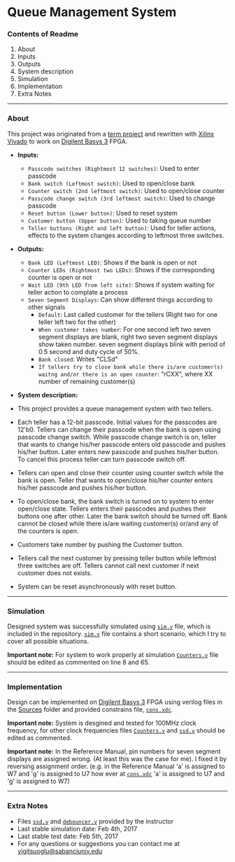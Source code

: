 # Queue Management System
### Contents of Readme
1. About
 1. Inputs
 2. Outputs
 3. System description
2. Simulation
3. Implementation
4. Extra Notes

---
### About
This project was originated from a [term project](https://suoglu.github.io/misc/other/Term_Project_Fall_2015-2016+v.1.pdf) and rewritten with [Xilinx Vivado](http://www.xilinx.com/products/design-tools/vivado.html) to work on [Digilent Basys 3](https://reference.digilentinc.com/reference/programmable-logic/basys-3/reference-manual) FPGA.

* **Inputs:**
  * `Passcode switches (Rightmost 12 switches)`: Used to enter passcode
  * `Bank switch (Leftmost switch)`: Used to open/close bank
  * `Counter switch (2nd leftmost switch)`: Used to open/close counter
  * `Passcode change switch (3rd leftmost switch)`: Used to change passcode
  * `Reset button (Lower button)`: Used to reset system
  * `Customer button (Upper button)`: Used to taking queue number
  * `Teller buttons (Right and left button)`: Used for teller actions, effects to the system changes according to leftmost three switches.
  
* **Outputs:**
  * `Bank LED (Leftmost LED)`: Shows if the bank is open or not
  * `Counter LEDs (Rightmost two LEDs)`: Shows if the corresponding counter is open or not
  * `Wait LED (9th LED from left site)`: Shows if system waiting for teller action to complate a process
  * `Seven Segment Displays`: Can show different things according to other signals
    * `Default`: Last called customer for the tellers (Right two for one teller left two for the other)
    * `When customer takes number`: For one second left two seven segment displays are blank, right two seven segment displays show taken number. seven segment displays blink with period of 0.5 second and duty cycle of 50%.
    * `Bank closed`: Writes "CLSd"
    * `If tellers try to close bank while there is/are customer(s) waitng and/or there is an open counter`: "rCXX", where XX number of remaining customer(s)
  
  
* **System description:**
 * This project provides a queue management system with two tellers. 
  * Each teller has a 12-bit passcode. Initial values for the passcodes are 12'b0. Tellers can change their passcode when the bank is open using passcode change switch. While passcode change switch is on, teller that wants to change his/her passcode enters old passcode and pushes his/her button. Later enters new passcode and pushes his/her button. To cancel this process teller can turn passcode switch off. 
  * Tellers can open and close their counter using counter switch while the bank is open. Teller that wants to open/close his/her counter enters his/her passcode and pushes his/her button. 
  * To open/close bank, the bank switch is turned on to system to enter open/close state. Tellers enters their passcodes and pushes their buttons one after other. Later the bank switch should be turned off. Bank cannot be closed while there is/are waiting customer(s) or/and any of the counters is open.
  * Customers take number by pushing the Customer button.
  * Tellers call the next customer by pressing teller button while leftmost three switches are off. Tellers cannot call next customer if next customer does not exists.
  * System can be reset asynchronously with reset button.

---

### Simulation
Designed system was successfully simulated using [`sim.v`](https://github.com/suoglu/Queue-Management-System/blob/master/Simulation/sim.v) file, which is included in the repository. [`sim.v`](https://github.com/suoglu/Queue-Management-System/blob/master/Simulation/sim.v) file contains a short scenario, which I try to cover all possible situations.

**Important note:** For system to work properly at simulation [`Counters.v`](https://github.com/suoglu/Queue-Management-System/blob/master/Sources/Counters.v) file should be edited as commented on line 8 and 65.

---

### Implementation
Design can be implemented on [Digilent Basys 3](https://reference.digilentinc.com/reference/programmable-logic/basys-3/reference-manual) FPGA using verilog files in the [Sources](https://github.com/suoglu/Queue-Management-System/tree/master/Sources) folder and provided constrains file, [`cons.xdc`](https://github.com/suoglu/Queue-Management-System/blob/master/Constrains/cons.xdc).

**Important note:** System is desgined and tested for 100MHz clock frequency, for other clock frequencies files [`Counters.v`](https://github.com/suoglu/Queue-Management-System/blob/master/Sources/Counters.v) and [`ssd.v`](https://github.com/suoglu/Queue-Management-System/blob/master/Sources/ssd.v) should be edited as commented.

**Important note:** In the Reference Manual, pin numbers for seven segment displays are assigned wrong. (At least this was the case for me). I fixed it by reversing assignment order. (e.g. in the Reference Manual 'a' is assigned to W7 and 'g' is assigned to U7 how ever at [`cons.xdc`](https://github.com/suoglu/Queue-Management-System/blob/master/Constrains/cons.xdc) 'a' is assigned to U7 and 'g' is assigned to W7)

---

### Extra Notes
* Files [`ssd.v`](https://github.com/suoglu/Queue-Management-System/blob/master/Sources/ssd.v) and [`debouncer.v`](https://github.com/suoglu/Queue-Management-System/blob/master/Sources/debouncer.v) provided by the instructor
* Last stable simulation date: Feb 4th, 2017
* Last stable test date: Feb 5th, 2017
* For any questions or suggestions you can contact me at yigitsuoglu@sabanciuniv.edu
